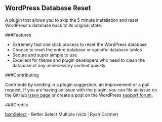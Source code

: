 WordPress Database Reset
------------------------

A plugin that allows you to skip the 5 minute installation and reset WordPress's database back to its original state.

###Features

* Extremely fast one click process to reset the WordPress database
* Choose to reset the entire database or specific database tables
* Secure and super simple to use
* Excellent for theme and plugin developers who need to clean the database of any unnecessary content quickly

###Contributing

Contribute by sending in a plugin suggestion, an improvement or a pull request. If you are having an issue with the plugin, you can file an issue on the GitHub [issue page][1] or create a post on the WordPress [support forum][2].

###Credits

[bsmSelect][3] - Better Select Multiple (vicb | Ryan Cramer)

[1]: https://github.com/chrisberthe/wordpress-database-reset/issues
[2]: https://wordpress.org/support/plugin/wordpress-database-reset
[3]: https://github.com/vicb/bsmSelect

